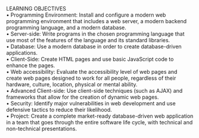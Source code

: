 LEARNING OBJECTIVES  
• Programming Environment: Install and configure a modern web programming environment that includes a web server, a modern backend programming language, and a modern database.  
• Server-side: Write programs in the chosen programming language that use most of the features  of the language and its standard libraries.  
• Database: Use a modern database in order to create database-driven applications.  
• Client-Side: Create HTML pages and use basic JavaScript code to enhance the pages.  
• Web accessibility: Evaluate the accessibility level of web pages and create web pages designed  to work for all people, regardless of their hardware, culture, location, physical or mental ability.  
• Advanced Client-side: Use client-side techniques (such as AJAX) and frameworks that allow for the creation of dynamic web pages.  
• Security: Identify major vulnerabilities in web development and use defensive tactics to reduce  their likelihood.  
• Project: Create a complete market-ready database-driven web application in a team that goes  through the entire software life cycle, with technical and non-technical presentations. 
